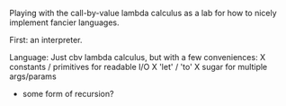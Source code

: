 Playing with the call-by-value lambda calculus as a lab for how to
nicely implement fancier languages.

First: an interpreter.

Language:
Just cbv lambda calculus, but with a few conveniences:
 X constants / primitives for readable I/O
 X 'let' / 'to'
 X sugar for multiple args/params
 - some form of recursion?
